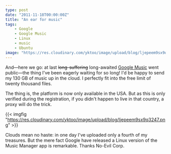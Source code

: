 ```yaml
---
type: post
date: "2011-11-18T00:00:00Z"
title: "An ear for music"
tags:
    - Google
    - Google Music
    - Linux
    - music
    - Ubuntu
image: "https://res.cloudinary.com/yktoo/image/upload/blog/ljepeem9sx9q3247.png"
---
```


And—here we go: at last ~~long-suffering~~ long-awaited [Google Music](http://music.google.com/) went public—the thing I've been eagerly waiting for so long! I'd be happy to send my 130 GB of music up in the cloud. I perfectly fit into the free limit of twenty thousand files.

<!--more-->

The thing is, the platform is now only available in the USA. But as this is only verified during the registration, if you didn't happen to live in that country, a proxy will do the trick.

{{< imgfig "https://res.cloudinary.com/yktoo/image/upload/blog/ljepeem9sx9q3247.png" >}}

Clouds mean no haste: in one day I've uploaded only a fourth of my treasures. But the mere fact Google have released a Linux version of the Music Manager app is remarkable. Thanks No-Evil Corp.
